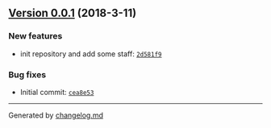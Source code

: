 ## [Version 0.0.1](https://github.com/akaguny/migratefs/releases/tag/v0.0.1) (2018-3-11)

### New features

- init repository and add some staff: [`2d581f9`](https://github.com/akaguny/migratefs/commit/2d581f9)

### Bug fixes

- Initial commit: [`cea8e53`](https://github.com/akaguny/migratefs/commit/cea8e53)

---

Generated by [changelog.md](https://github.com/egoist/changelog.md)
